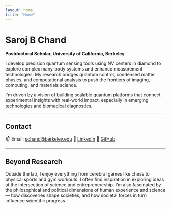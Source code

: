 ```yaml
---
layout: home
title: "Home"
---
```


# Saroj B Chand

**Postdoctoral Scholar, University of California, Berkeley**

I develop precision quantum sensing tools using NV centers in diamond to explore complex many-body systems and enhance measurement technologies. My research bridges quantum control, condensed matter physics, and computational analysis to push the frontiers of imaging, computing, and materials science.

I'm driven by a vision of building scalable quantum platforms that connect experimental insights with real-world impact, especially in emerging technologies and biomedical diagnostics.

---

## Contact

📫 Email: schand@berkeley.edu
🔗 [LinkedIn](https://www.linkedin.com/in/sarojc23/)
🐙 [GitHub](https://github.com/sarojc23)

---

## Beyond Research

Outside the lab, I enjoy everything from cerebral games like chess to physical sports and gym workouts. I often find inspiration in exploring ideas at the intersection of science and entrepreneurship. I’m also fascinated by the philosophical and political dimensions of human experience and science — how discoveries shape societies, and how societal forces in turn influence scientific progress.
